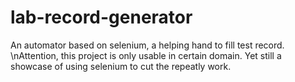 # lab-record-generator
An automator based on selenium, a helping hand to fill test record.
\nAttention, this project is only usable in certain domain. Yet still a showcase of using selenium to cut the repeatly work.
